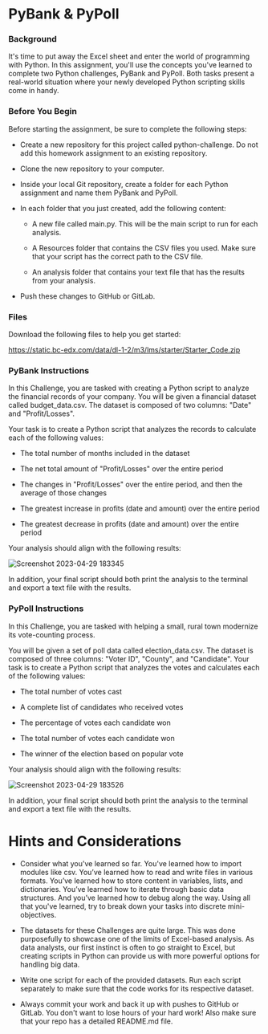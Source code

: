 # PyBank & PyPoll

### Background
It's time to put away the Excel sheet and enter the world of programming with Python. In this assignment, you'll use the concepts you've learned to complete two Python challenges, PyBank and PyPoll. Both tasks present a real-world situation where your newly developed Python scripting skills come in handy.

### Before You Begin
Before starting the assignment, be sure to complete the following steps:

* Create a new repository for this project called python-challenge. Do not add this homework assignment to an existing repository.

* Clone the new repository to your computer.

* Inside your local Git repository, create a folder for each Python assignment and name them PyBank and PyPoll.

* In each folder that you just created, add the following content:

    * A new file called main.py. This will be the main script to run for each analysis.

    * A Resources folder that contains the CSV files you used. Make sure that your script has the correct path to the CSV file.

    * An analysis folder that contains your text file that has the results from your analysis.
    
* Push these changes to GitHub or GitLab.

### Files
Download the following files to help you get started:

https://static.bc-edx.com/data/dl-1-2/m3/lms/starter/Starter_Code.zip

### PyBank Instructions
In this Challenge, you are tasked with creating a Python script to analyze the financial records of your company. You will be given a financial dataset called budget_data.csv. The dataset is composed of two columns: "Date" and "Profit/Losses".

Your task is to create a Python script that analyzes the records to calculate each of the following values:

* The total number of months included in the dataset

* The net total amount of "Profit/Losses" over the entire period

* The changes in "Profit/Losses" over the entire period, and then the average of those changes

* The greatest increase in profits (date and amount) over the entire period

* The greatest decrease in profits (date and amount) over the entire period

Your analysis should align with the following results:

![Screenshot 2023-04-29 183345](https://user-images.githubusercontent.com/119692456/235331325-3b184c0e-a26e-4b7b-85dc-b3e5857db8e6.png)

In addition, your final script should both print the analysis to the terminal and export a text file with the results.

### PyPoll Instructions
In this Challenge, you are tasked with helping a small, rural town modernize its vote-counting process.

You will be given a set of poll data called election_data.csv. The dataset is composed of three columns: "Voter ID", "County", and "Candidate". Your task is to create a Python script that analyzes the votes and calculates each of the following values:

* The total number of votes cast

* A complete list of candidates who received votes

* The percentage of votes each candidate won

* The total number of votes each candidate won

* The winner of the election based on popular vote

Your analysis should align with the following results:

![Screenshot 2023-04-29 183526](https://user-images.githubusercontent.com/119692456/235331362-badb17e8-c620-4b8a-9bbf-1dc8ddbe5e30.png)

In addition, your final script should both print the analysis to the terminal and export a text file with the results.

# Hints and Considerations
* Consider what you've learned so far. You've learned how to import modules like csv. You’ve learned how to read and write files in various formats. You’ve learned how to store content in variables, lists, and dictionaries. You’ve learned how to iterate through basic data structures. And you’ve learned how to debug along the way. Using all that you've learned, try to break down your tasks into discrete mini-objectives.

* The datasets for these Challenges are quite large. This was done purposefully to showcase one of the limits of Excel-based analysis. As data analysts, our first instinct is often to go straight to Excel, but creating scripts in Python can provide us with more powerful options for handling big data.

* Write one script for each of the provided datasets. Run each script separately to make sure that the code works for its respective dataset.

* Always commit your work and back it up with pushes to GitHub or GitLab. You don't want to lose hours of your hard work! Also make sure that your repo has a detailed README.md file.
